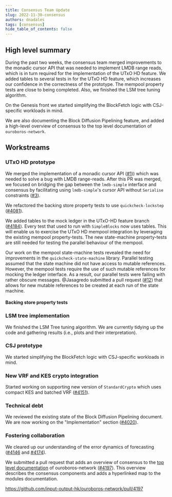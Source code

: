 ```yaml
---
title: Consensus Team Update
slug: 2022-11-30-consensus
authors: dnadales
tags: [consensus]
hide_table_of_contents: false
---
```


## High level summary

During the past two weeks, the consensus team merged improvements to the monadic
cursor API that was needed to implement LMDB range reads, which is in turn
required for the implementation of the UTxO HD feature. We added tables to
several tests in for the UTxO HD feature, which increases our confidence in the
correctness of the prototype. The mempool property tests are close to being
completed. Also, we finished the LSM tree tuning algorithm.

On the Genesis front we started simplifying the BlockFetch logic with
CSJ-specific workloads in mind. 

We are also documenting the Block Diffusion Pipelining feature, and added a
high-level overview of consensus to the top level documentation of
`ouroboros-network`.

## Workstreams

### UTxO HD prototype

We merged the implementation of a monadic cursor API ([#1][pull-1])) which was
needed to solve a bug with LMDB range-reads. After this PR was merged, we focused on
bridging the gap between the `lmdb-simple` interface and consensus by facilitating
using `lmdb-simple`'s cursor API without `Serialise` constraints ([#3][pull-3]).

We refactored the backing store property tests to use `quickcheck-lockstep`
([#4081][pull-4081]).

We added tables to the mock ledger in the UTxO-HD feature branch
([#4184][pull-4184]). Every test that used to run with `SimpleBlocks` now uses
tables. This will enable us to exercise the UTxO HD mempool integration by
leveraging the existing mempool property-tests. The new state-machine
property-tests are still needed for testing the parallel behaviour of the
mempool.

Our work on the mempool state-machine tests revealed the need for improvements
in the `quickcheck-state-machine` library. Parallel testing assumed that the
state machine did not have access to mutable references. However, the mempool
tests require the use of such mutable references for mocking the ledger
interface. As a result, our parallel tests were failing with rather obscure
messages. @Jasagredo submitted a pull request ([#12][pull-12]) that allows for
new mutable references to be created at each run of the state machine.

#### Backing store property tests

### LSM tree implementation

We finished the LSM Tree tuning algorithm. We are currently tidying up the code
and gathering results (i.e., plots and their interpretation).

### CSJ prototype

We started simplifying the BlockFetch logic with CSJ-specific workloads in mind.

### New VRF and KES crypto integration

Started working on supporting new version of `StandardCrypto` which uses compact
KES and batched VRF ([#4151][issue-4151]).

### Technical debt

We reviewed the existing state of the Block Diffusion Pipelining document. We
are now working on the "Implementation" section ([#4020][issue-4020]).
 
### Fostering collaboration

We cleared up our understanding of the error dynamics of forecasting
([#4146][pull-4146] and [#4174][pull-4174]).

We submitted a pull request that adds an overview of consensus to the [top level
documentation](https://input-output-hk.github.io/ouroboros-network/) of
ouroboros-network ([#4197][pull-4197]). This overview describes the consensus components and adds a
hyperlinked map to the modules documentation.

https://github.com/input-output-hk/ouroboros-network/pull/4197


[issue-4151]: https://github.com/input-output-hk/ouroboros-network/issues/4151
[pull-1]: https://github.com/input-output-hk/lmdb-simple/pull/1
[pull-3]: https://github.com/input-output-hk/lmdb-simple/pull/3
[pull-4081]: https://github.com/input-output-hk/ouroboros-network/pull/4081
[pull-4184]: https://github.com/input-output-hk/ouroboros-network/pull/4184
[pull-12]: https://github.com/stevana/quickcheck-state-machine/pull/12
[pull-4146]: https://github.com/input-output-hk/ouroboros-network/pull/4146
[pull-4174]: https://github.com/input-output-hk/ouroboros-network/pull/4174 
[issue-4020]: https://github.com/input-output-hk/ouroboros-network/issues/4020
[pull-4197]: https://github.com/input-output-hk/ouroboros-network/pull/4197
